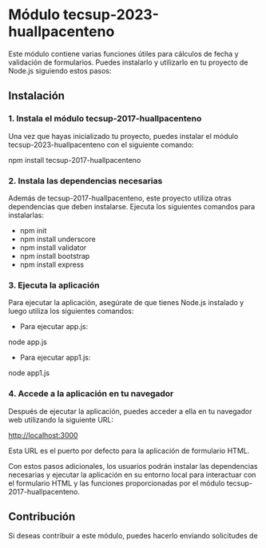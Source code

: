 # Módulo tecsup-2023-huallpacenteno

Este módulo contiene varias funciones útiles para cálculos de fecha y validación de formularios. Puedes instalarlo y utilizarlo en tu proyecto de Node.js siguiendo estos pasos:

## Instalación

### 1. Instala el módulo tecsup-2017-huallpacenteno

Una vez que hayas inicializado tu proyecto, puedes instalar el módulo tecsup-2023-huallpacenteno con el siguiente comando:

npm install tecsup-2017-huallpacenteno



### 2. Instala las dependencias necesarias

Además de tecsup-2017-huallpacenteno, este proyecto utiliza otras dependencias que deben instalarse. Ejecuta los siguientes comandos para instalarlas:

- npm init
- npm install underscore
- npm install validator
- npm install bootstrap
- npm install express


### 3. Ejecuta la aplicación

Para ejecutar la aplicación, asegúrate de que tienes Node.js instalado y luego utiliza los siguientes comandos:

- Para ejecutar app.js:

node app.js



- Para ejecutar app1.js:

node app1.js


### 4. Accede a la aplicación en tu navegador

Después de ejecutar la aplicación, puedes acceder a ella en tu navegador web utilizando la siguiente URL:

[http://localhost:3000](http://localhost:3000)

Esta URL es el puerto por defecto para la aplicación de formulario HTML.

Con estos pasos adicionales, los usuarios podrán instalar las dependencias necesarias y ejecutar la aplicación en su entorno local para interactuar con el formulario HTML y las funciones proporcionadas por el módulo tecsup-2017-huallpacenteno.

## Contribución

Si deseas contribuir a este módulo, puedes hacerlo enviando solicitudes de
